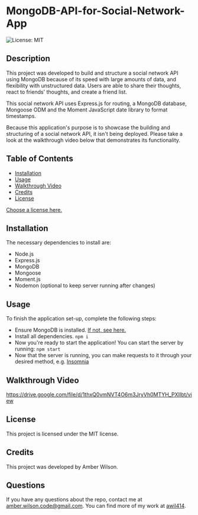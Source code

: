 # MongoDB-API-for-Social-Network-App
![License: MIT](https://img.shields.io/badge/License-MIT-yellow.svg)

## Description
This project was developed to build and structure a social network API using MongoDB because of its speed with large amounts of data, and flexibility with unstructured data. Users are able to share their thoughts, react to friends' thoughts, and create a friend list. 

This social network API uses Express.js for routing, a MongoDB database, Mongoose ODM and the Moment JavaScript date library to format timestamps.  

Because this application's purpose is to showcase the building and structuring of a social network API, it isn't being deployed. Please take a look at the walkthrough video below that demonstrates its functionality.

## Table of Contents
* [Installation](#Installation)
* [Usage](#Usage)
* [Walkthrough Video](#Walkthrough-video)
* [Credits](#Credits)
* [License](#License)

 [Choose a license here.](https://choosealicense.com/licenses/) 

## Installation
The necessary dependencies to install are:

* Node.js
* Express.js
* MongoDB
* Mongoose
* Moment.js
* Nodemon (optional to keep server running after changes)

## Usage
To finish the application set-up, complete the following steps:

* Ensure MongoDB is installed. [If not, see here.](https://www.mongodb.com/docs/manual/installation/) 
* Install all dependencies.
  ```npm i```
* Now you're ready to start the application! You can start the server by running:
```npm start```
* Now that the server is running, you can make requests to it through your desired method, e.g. [Insomnia](https://insomnia.rest/)
  
## Walkthrough Video

https://drive.google.com/file/d/1thxQ0vmNVT4O6m3JryVh0MTYH_PXIIbt/view

## License
      
This project is licensed under the MIT license.

## Credits
This project was developed by Amber Wilson.

## Questions

If you have any questions about the repo, contact me at amber.wilson.code@gmail.com. 
You can find more of my work at [awil414](https://github.com/awil414/).
